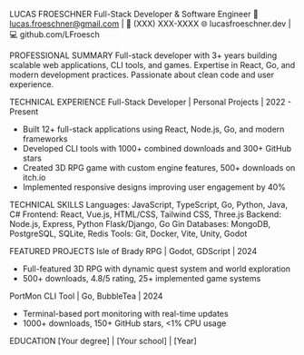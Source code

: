 LUCAS FROESCHNER
Full-Stack Developer & Software Engineer
📧 lucas.froeschner@gmail.com | 📱 (XXX) XXX-XXXX
🌐 lucasfroeschner.dev | 💻 github.com/LFroesch

PROFESSIONAL SUMMARY
Full-stack developer with 3+ years building scalable web applications, CLI tools, and games. 
Expertise in React, Go, and modern development practices. Passionate about clean code and user experience.

TECHNICAL EXPERIENCE
Full-Stack Developer | Personal Projects | 2022 - Present
- Built 12+ full-stack applications using React, Node.js, Go, and modern frameworks
- Developed CLI tools with 1000+ combined downloads and 300+ GitHub stars
- Created 3D RPG game with custom engine features, 500+ downloads on itch.io
- Implemented responsive designs improving user engagement by 40%

TECHNICAL SKILLS
Languages: JavaScript, TypeScript, Go, Python, Java, C#
Frontend: React, Vue.js, HTML/CSS, Tailwind CSS, Three.js
Backend: Node.js, Express, Python Flask/Django, Go Gin
Databases: MongoDB, PostgreSQL, SQLite, Redis
Tools: Git, Docker, Vite, Unity, Godot

FEATURED PROJECTS
Isle of Brady RPG | Godot, GDScript | 2024
- Full-featured 3D RPG with dynamic quest system and world exploration
- 500+ downloads, 4.8/5 rating, 25+ implemented game systems

PortMon CLI Tool | Go, BubbleTea | 2024  
- Terminal-based port monitoring with real-time updates
- 1000+ downloads, 150+ GitHub stars, <1% CPU usage

EDUCATION
[Your degree] | [Your school] | [Year]